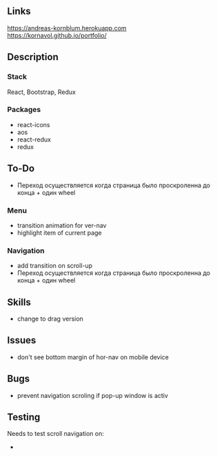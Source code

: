 ## Links

<https://andreas-kornblum.herokuapp.com>
<https://kornavol.github.io/portfolio/>

## Description

### Stack

React, Bootstrap, Redux

### Packages

- react-icons
- aos
- react-redux
- redux

## To-Do

- Переход осуществляется когда страница было проскроленна до конца + один wheel

### Menu

- transition animation for ver-nav
- highlight item of current page

### Navigation

- add transition on scroll-up
- Переход осуществляется когда страница было проскроленна до конца + один wheel

## Skills

- change to drag version

## Issues

- don't see bottom margin of hor-nav on mobile device

## Bugs

- prevent navigation scroling if pop-up window is activ

## Testing

Needs to test scroll navigation on:

-
